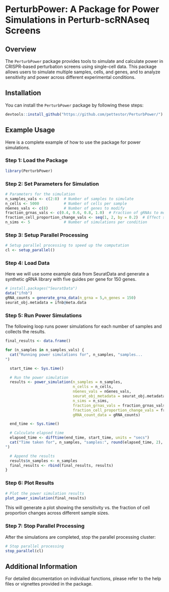 
# PerturbPower: A Package for Power Simulations in Perturb-scRNAseq Screens

## Overview

The `PerturbPower` package provides tools to simulate and calculate power in CRISPR-based perturbation screens using single-cell data. This package allows users to simulate multiple samples, cells, and genes, and to analyze sensitivity and power across different experimental conditions.

## Installation

You can install the `PerturbPower` package by following these steps:

```r
devtools::install_github("https://github.com/pettestor/PerturbPower/")
```


## Example Usage

Here is a complete example of how to use the package for power simulations.

### Step 1: Load the Package

```r
library(PerturbPower)
```

### Step 2: Set Parameters for Simulation

```r
# Parameters for the simulation
n_samples_vals <- c(2:8)  # Number of samples to simulate
n_cells <- 5000           # Number of cells per sample
nGenes_vals <- c(8)       # Number of genes to modify
fraction_grnas_vals <- c(0.4, 0.6, 0.8, 1.0)  # Fraction of gRNAs to modify
fraction_cell_proportion_change_vals <- seq(1, 2, by = 0.2)  # Effect size
n_sims <- 5               # Number of simulations per condition
```

### Step 3: Setup Parallel Processing

```r
# Setup parallel processing to speed up the computation
cl <- setup_parallel()
```

### Step 4: Load Data

Here we will use some example data from SeuratData and generate a synthetic gRNA library with five guides per gene for 150 genes.

```r
# install.packages("SeuratData")
data("ifnb")
gRNA_counts = generate_grna_data(n_grna = 5,n_genes = 150)
seurat_obj.metadata = ifnb@meta.data

```

### Step 5: Run Power Simulations

The following loop runs power simulations for each number of samples and collects the results.

```r
final_results <- data.frame()

for (n_samples in n_samples_vals) {
  cat("Running power simulations for", n_samples, "samples...
")

  start_time <- Sys.time()

  # Run the power simulation
  results <- power_simulation(n_samples = n_samples, 
                              n_cells = n_cells, 
                              nGenes_vals = nGenes_vals,
                              seurat_obj_metadata = seurat_obj.metadata,
                              n_sims = n_sims,
                              fraction_grnas_vals = fraction_grnas_vals, 
                              fraction_cell_proportion_change_vals = fraction_cell_proportion_change_vals,
                              gRNA_count_data = gRNA_counts)

  end_time <- Sys.time()

  # Calculate elapsed time
  elapsed_time <- difftime(end_time, start_time, units = "secs")
  cat("Time taken for", n_samples, "samples:", round(elapsed_time, 2), "seconds.
")

  # Append the results
  results$n_samples <- n_samples
  final_results <- rbind(final_results, results)
}
```

### Step 6: Plot Results

```r
# Plot the power simulation results
plot_power_simulation(final_results)
```

This will generate a plot showing the sensitivity vs. the fraction of cell proportion changes across different sample sizes.

### Step 7: Stop Parallel Processing

After the simulations are completed, stop the parallel processing cluster:

```r
# Stop parallel processing
stop_parallel(cl)
```

## Additional Information

For detailed documentation on individual functions, please refer to the help files or vignettes provided in the package.

